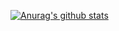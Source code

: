 [![Anurag's github stats](https://github-readme-stats.vercel.app/api?username=taeho-jo&show_icons=true)](https://github.com/taeho-jo/github-readme-stats)

<!--
**taeho-jo/taeho-jo** is a ✨ _special_ ✨ repository because its `README.md` (this file) appears on your GitHub profile.

Here are some ideas to get you started:

- 🔭 I’m currently working on ...
- 🌱 I’m currently learning ...
- 👯 I’m looking to collaborate on ...
- 🤔 I’m looking for help with ...
- 💬 Ask me about ...
- 📫 How to reach me: ...
- 😄 Pronouns: ...
- ⚡ Fun fact: ...
-->
